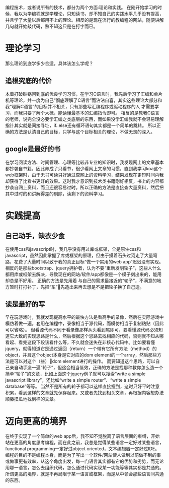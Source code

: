 编程技术，或者说所有的技术，都分为两个方面:理论和实践。
在刚开始学习的时候，我以为学编程就是学理论，只知读书，却不知自己的实践水平几乎没有提高，并且学了大量以后都用不上的理论。相反的是现在流行的教编程的网站，随便讲解几句就开始敲代码，熟不知这只是在打字而已。

# 理论学习
那么理论到底学多少合适，具体该怎么学呢？

## 追根究底的代价
本着打破砂锅问到底的优良学习习惯，在学习C语言时，我先后学习了汇编和单片机等理论，并一度为自己“彻底理解了C语言”而沾沾自喜，其实这些理论大部分和我“理解C语言”的目标并不相关，只有那些写汇编程序或驱动程序的人 才需要学习，而我只要了解个大概，能读懂最基本的汇编指令即可。
相反的是教我C语言的老师，说完全没必要学汇编之类底层的东西，而如果没学汇编我就不会轻易理解指针其实就是间接寻址，if..else还有循环语句其实都是一个简单的跳转。
所以正确的方法是认清自己的目标，只学与这个目标相关的理论，不做无畏的深入。

## google是最好的书
在学习阅读方法、时间管理、心理等比较非专业的知识时，我发现网上的文章基本都抄袭自书籍，因此养成了只看书，很少看网上文章的习惯，直到我学习koa这个web框架时，由于无书可读只好通过查网上的资料学习，结果发现在更短时间内我却获得了比看书更好的效果。这时我才意识到技术类书籍刚好相反，书上的内容都抄袭自网上资料，而且还很容易过时。所以正确的方法是直接查大量资料，然后把其中过时的和讲解得差的剔除，读剩下的资料学习。

# 实践提高
## 自己动手，缺衣少食
在使用css和javascript时，我几乎没有用过库或框架，全是原生css和javascript，虽然因此掌握了库或框架的原理，但由于摸着石头过河走了大量弯路，花费了大量时间以致于我的真正目标“做一个实用的web app”迟迟没有实现。 
相反的是那些bootstrap、jquery拥护者，认为不要“重新发明轮子”，这些人什么都用库或框架去解决，导致现在的网站/软件/app都像是一个模子刻出来的，能用却总是不好用。
正确的方法是先用着 与自己的需求最接近的“轮子”，不满意的地方暂时打打补丁，先把“车”先造出来再去想是不是把轮子换了自己造。

## 读是最好的写
早在玩游戏时，我就发现提高水平的最快方法是看高手的录像，然后在实际游戏中模仿着做一遍。套用在编程中，录像相当于源代码，而模仿相当于复制粘贴（因此可以省略）。
但看源代码不同于看录像那样从头看到尾即可，要看懂源代码必须知道它大致的实现思路是什么，然后根据这个思路去找相应的代码，否则就不知从哪看起、看完这段下段该看什么等，不久就会迷失在非核心代码中。比如要看懂jquery，就得知道它是通过返回（return）一个带有它所有方法（method）的object，并且这个object本身是它对应的dom element的一个array，然后那些方法是可以对这个（些）dom element进行的操作。
而要知道这个思路，可以自己亲自动手造一遍“轮子”，但这会相当低效，正确的方法是找那种教你怎么造一个简单“轮子”的文章，比如上面这个jquery例子就可以搜索“write a simple javascript library”，还比如“write a simple router”、“write a simple database”等等。
当然不是所有的轮子都可以这样直接搜到，这时只好平时注意积累，看到这样的文章就先保存起来。又或者先找到相关文章，再根据内容想办法顺藤摸瓜地找到样的文章。

# 迈向更高的境界
在终于实现了一个简单的web app后，我不知不觉脱离了语言层面的束缚，开始站在更高的角度思考编程，而在此之前，我总是觉得某些语言一定好过某些语言，functional programming一定好过object oriented，文本编辑器一定好过IDE。
编程的目的不是编程本身，而是为了写出一个软件/网站使人做到以前做不到的事或做事更有效率，从这个角度出发，每一门语言其实都有它的优势和劣势，而无论用哪一语言，怎么去组织代码，怎么通过代码实现某一功能等等其实都是共通的。
所谓更高的境界，就是不再局限于某一语言或框架，而是从中领会那些语言间共通的东西。